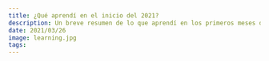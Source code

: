 ```yaml
---
title: ¿Qué aprendí en el inicio del 2021?
description: Un breve resumen de lo que aprendí en los primeros meses del año.
date: 2021/03/26
image: learning.jpg
tags:
---
```


